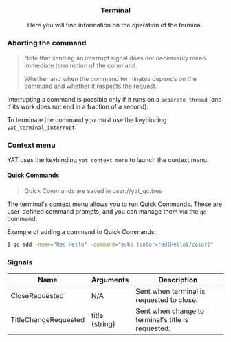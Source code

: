 <div align="center">
	<h3>Terminal</h1>
	<p>Here you will find information on the operation of the terminal.</p>
</div>

### Aborting the command

> Note that sending an interrupt signal does not necessarily mean immediate termination of the command.
>
> Whether and when the command terminates depends on the command and whether it respects the request.

Interrupting a command is possible only if it runs on a `separate thread` (and if its work does not end in a fraction of a second).

To terminate the command you must use the keybinding `yat_terminal_interrupt`.

### Context menu

YAT uses the keybinding `yat_context_menu` to launch the context menu.

#### Quick Commands

> Quick Commands are saved in user://yat_qc.tres

The terminal's context menu allows you to run Quick Commands.
These are user-defined command prompts, and you can manage them via the `qc` command.

Example of adding a command to Quick Commands:

```bash
$ qc add -name="Red Hello" -command="echo [color=red]Hello[/color]"
```

### Signals

| Name                 | Arguments      | Description                                        |
| -------------------- | -------------- | -------------------------------------------------- |
| CloseRequested       | N/A            | Sent when terminal is requested to close.          |
| TitleChangeRequested | title (string) | Sent when change to terminal's title is requested. |
